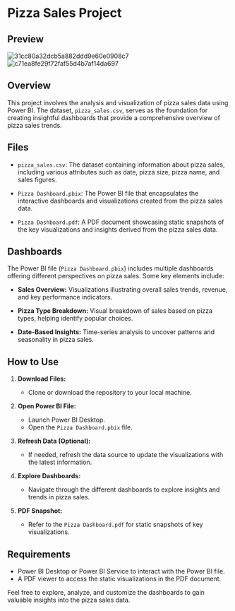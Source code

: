 # Pizza Sales Project
## Preview
![31cc80a32dcb5a882ddd9e60e0908c7](https://github.com/LingganChen/Pizza-Sales/assets/124526469/ae520aa3-75d1-4b28-b9c3-906cc6e8f2b0)
![c71ea8fe29f72faf55d4b7af14da697](https://github.com/LingganChen/Pizza-Sales/assets/124526469/fee50a52-daeb-48b8-b1d4-097f4c9f4f2b)


## Overview

This project involves the analysis and visualization of pizza sales data using Power BI. The dataset, `pizza_sales.csv`, serves as the foundation for creating insightful dashboards that provide a comprehensive overview of pizza sales trends.

## Files

- `pizza_sales.csv`: The dataset containing information about pizza sales, including various attributes such as date, pizza size, pizza name, and sales figures.

- `Pizza Dashboard.pbix`: The Power BI file that encapsulates the interactive dashboards and visualizations created from the pizza sales data.

- `Pizza Dashboard.pdf`: A PDF document showcasing static snapshots of the key visualizations and insights derived from the pizza sales data.

## Dashboards

The Power BI file (`Pizza Dashboard.pbix`) includes multiple dashboards offering different perspectives on pizza sales. Some key elements include:

- **Sales Overview:** Visualizations illustrating overall sales trends, revenue, and key performance indicators.

- **Pizza Type Breakdown:** Visual breakdown of sales based on pizza types, helping identify popular choices.

- **Date-Based Insights:** Time-series analysis to uncover patterns and seasonality in pizza sales.

## How to Use

1. **Download Files:**
   - Clone or download the repository to your local machine.

2. **Open Power BI File:**
   - Launch Power BI Desktop.
   - Open the `Pizza Dashboard.pbix` file.

3. **Refresh Data (Optional):**
   - If needed, refresh the data source to update the visualizations with the latest information.

4. **Explore Dashboards:**
   - Navigate through the different dashboards to explore insights and trends in pizza sales.

5. **PDF Snapshot:**
   - Refer to the `Pizza Dashboard.pdf` for static snapshots of key visualizations.

## Requirements

- Power BI Desktop or Power BI Service to interact with the Power BI file.
- A PDF viewer to access the static visualizations in the PDF document.

Feel free to explore, analyze, and customize the dashboards to gain valuable insights into the pizza sales data.
